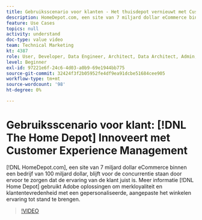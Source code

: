 ```yaml
---
title: Gebruiksscenario voor klanten - Het thuisdepot vernieuwt met Customer Experience Management
description: HomeDepot.com, een site van 7 miljard dollar eCommerce binnen een bedrijf van 100 miljard dollar, blijft voor de concurrentie door ervoor te zorgen dat de ervaring van de klant correct is. Leer hoe het Depot van het Huis Adobe oplossingen gebruikt om merkloyaliteit en klantentevredenheid met een gepersonaliseerde, aangepaste het winkelervaring tot stand te brengen.
feature: Use Cases
topics: null
activity: understand
doc-type: value video
team: Technical Marketing
kt: 4387
role: User, Developer, Data Engineer, Architect, Data Architect, Admin, Leader
level: Beginner
exl-id: 97221e6f-24c6-4d03-a0b9-69e1944bb775
source-git-commit: 32424f3f2b05952fe4df9ea91dcbe51684cee905
workflow-type: tm+mt
source-wordcount: '98'
ht-degree: 0%

---
```


# Gebruiksscenario voor klant: [!DNL The Home Depot] Innoveert met Customer Experience Management

[!DNL HomeDepot.com], een site van 7 miljard dollar eCommerce binnen een bedrijf van 100 miljard dollar, blijft voor de concurrentie staan door ervoor te zorgen dat de ervaring van de klant juist is. Meer informatie [!DNL Home Depot] gebruikt Adobe oplossingen om merkloyaliteit en klantentevredenheid met een gepersonaliseerde, aangepaste het winkelen ervaring tot stand te brengen.

>[!VIDEO](https://video.tv.adobe.com/v/31506/?quality=12)
